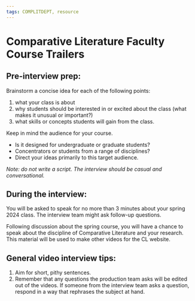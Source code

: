```yaml
---
tags: COMPLITDEPT, resource
---
```


# Comparative Literature Faculty Course Trailers


## Pre-interview prep:

Brainstorm a concise idea for each of the following points:
1. what your class is about
2. why students should be interested in or excited about the class (what makes it unusual or important?)
3.  what skills or concepts students will gain from the class.

Keep in mind the audience for your course. 
* Is it designed for undergraduate or graduate students? 
* Concentrators or students from a range of disciplines? 
* Direct your ideas primarily to this target audience.

*Note: do not write a script. The interview should be casual and conversational.*

## During the interview:

You will be asked to speak for no more than 3 minutes about your spring 2024 class. The interview team might ask follow-up questions.

Following discussion about the spring course, you will have a chance to speak about the discipline of Comparative Literature and your research. This material will be used to make other videos for the CL website.

## General video interview tips:
1. Aim for short, pithy sentences.
2. Remember that any questions the production team asks will be edited out of the videos. If someone from the interview team asks a question, respond in a way that rephrases the subject at hand.

